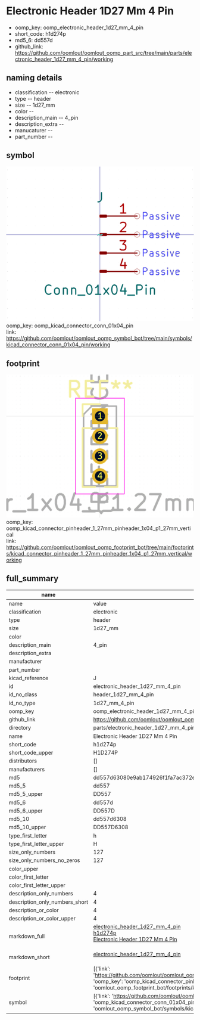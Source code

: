 # Electronic Header 1D27 Mm 4 Pin

  
* oomp_key: oomp_electronic_header_1d27_mm_4_pin 
* short_code: h1d274p
* md5_6: dd557d  
* github_link: https://github.com/oomlout/oomlout_oomp_part_src/tree/main/parts/electronic_header_1d27_mm_4_pin/working  
## naming details
* classification -- electronic
* type -- header
* size -- 1d27_mm
* color -- 
* description_main -- 4_pin
* description_extra -- 
* manucaturer -- 
* part_number -- 



## symbol

![](symbol/0/working/working_600.png)  
oomp_key: oomp_kicad_connector_conn_01x04_pin  
link: https://github.com/oomlout/oomlout_oomp_symbol_bot/tree/main/symbols/kicad_connector_conn_01x04_pin/working  

## footprint

![](footprint/0/working/working_600.png)  
oomp_key: oomp_kicad_connector_pinheader_1_27mm_pinheader_1x04_p1_27mm_vertical  
link: https://github.com/oomlout/oomlout_oomp_footprint_bot/tree/main/footprints/kicad_connector_pinheader_1_27mm_pinheader_1x04_p1_27mm_vertical/working  

## full_summary
| name | value | 
| --- | --- | 
| name | value | 
| classification | electronic | 
| type | header | 
| size | 1d27_mm | 
| color |  | 
| description_main | 4_pin | 
| description_extra |  | 
| manufacturer |  | 
| part_number |  | 
| kicad_reference | J | 
| id | electronic_header_1d27_mm_4_pin | 
| id_no_class | header_1d27_mm_4_pin | 
| id_no_type | 1d27_mm_4_pin | 
| oomp_key | oomp_electronic_header_1d27_mm_4_pin | 
| github_link | https://github.com/oomlout/oomlout_oomp_part_src/tree/main/parts/electronic_header_1d27_mm_4_pin/working | 
| directory | parts/electronic_header_1d27_mm_4_pin | 
| name | Electronic Header 1D27 Mm 4 Pin | 
| short_code | h1d274p | 
| short_code_upper | H1D274P | 
| distributors | [] | 
| manufacturers | [] | 
| md5 | dd557d63080e9ab174926f1fa7ac372e | 
| md5_5 | dd557 | 
| md5_5_upper | DD557 | 
| md5_6 | dd557d | 
| md5_6_upper | DD557D | 
| md5_10 | dd557d6308 | 
| md5_10_upper | DD557D6308 | 
| type_first_letter | h | 
| type_first_letter_upper | H | 
| size_only_numbers | 127 | 
| size_only_numbers_no_zeros | 127 | 
| color_upper |  | 
| color_first_letter |  | 
| color_first_letter_upper |  | 
| description_only_numbers | 4 | 
| description_only_numbers_short | 4 | 
| description_or_color | 4 | 
| description_or_color_upper | 4 | 
| markdown_full | [electronic_header_1d27_mm_4_pin](https://github.com/oomlout/oomlout_oomp_part_src/tree/main/parts/electronic_header_1d27_mm_4_pin/working)<br>[h1d274p](https://github.com/oomlout/oomlout_oomp_part_src/tree/main/parts/electronic_header_1d27_mm_4_pin/working)<br>[Electronic Header 1D27 Mm 4 Pin](https://github.com/oomlout/oomlout_oomp_part_src/tree/main/parts/electronic_header_1d27_mm_4_pin/working)<br><br> | 
| markdown_short | [electronic_header_1d27_mm_4_pin](https://github.com/oomlout/oomlout_oomp_part_src/tree/main/parts/electronic_header_1d27_mm_4_pin/working)<br><br> | 
| footprint | [{'link': 'https://github.com/oomlout/oomlout_oomp_footprint_bot/tree/main/foootprntss/kicad_connector_pinheader_1_27mm_pinheader_1x04_p1_27mm_vertical', 'oomp_key': 'oomp_kicad_connector_pinheader_1_27mm_pinheader_1x04_p1_27mm_vertical', 'directory': 'oomlout_oomp_footprint_bot/footprints/kicad_connector_pinheader_1_27mm_pinheader_1x04_p1_27mm_vertical//working/working.kicad_mod'}] | 
| symbol | [{'link': 'https://github.com/oomlout/oomlout_oomp_symbol_bot/tree/main/symbols/kicad_connector_conn_01x04_pin', 'oomp_key': 'oomp_kicad_connector_conn_01x04_pin', 'directory': 'oomlout_oomp_symbol_bot/symbols/kicad_connector_conn_01x04_pin//working/working.kicad_sym'}] | 
